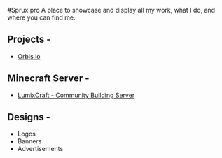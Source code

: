 #Sprux.pro
A place to showcase and display all my work, what I do, and where you can find me.

<h2> Projects - </h2>
<ul>
<a href="http://league.gg><li> League.gg </li></a>
<a href="http://Orbis.io><li> Orbis.io </li></a>
</ul>

<h2> Minecraft Server - </h2>
<ul>
<a href="http://lumixcraft.enjin.com"><li> LumixCraft - Community Building Server </li></a>
</ul>

<h2> Designs - </h2>
<ul>
<li> Logos </li>
<li> Banners </li>
<li> Advertisements </li>
</ul>

